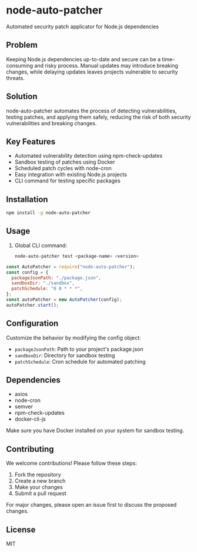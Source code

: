 # node-auto-patcher

Automated security patch applicator for Node.js dependencies

## Problem

Keeping Node.js dependencies up-to-date and secure can be a time-consuming and risky process. Manual updates may introduce breaking changes, while delaying updates leaves projects vulnerable to security threats.

## Solution

node-auto-patcher automates the process of detecting vulnerabilities, testing patches, and applying them safely, reducing the risk of both security vulnerabilities and breaking changes.

## Key Features

- Automated vulnerability detection using npm-check-updates
- Sandbox testing of patches using Docker
- Scheduled patch cycles with node-cron
- Easy integration with existing Node.js projects
- CLI command for testing specific packages

## Installation

```bash
npm install -g node-auto-patcher
```

## Usage

1. Global CLI command:
   ```bash
   node-auto-patcher test <package-name> <version>
   ```

```javascript
const AutoPatcher = require("node-auto-patcher");
const config = {
  packageJsonPath: "./package.json",
  sandboxDir: "./sandbox",
  patchSchedule: "0 0 * * *",
};
const autoPatcher = new AutoPatcher(config);
autoPatcher.start();
```

## Configuration

Customize the behavior by modifying the config object:

- `packageJsonPath`: Path to your project's package.json
- `sandboxDir`: Directory for sandbox testing
- `patchSchedule`: Cron schedule for automated patching

## Dependencies

- axios
- node-cron
- semver
- npm-check-updates
- docker-cli-js

Make sure you have Docker installed on your system for sandbox testing.

## Contributing

We welcome contributions! Please follow these steps:

1. Fork the repository
2. Create a new branch
3. Make your changes
4. Submit a pull request

For major changes, please open an issue first to discuss the proposed changes.

## License

MIT

